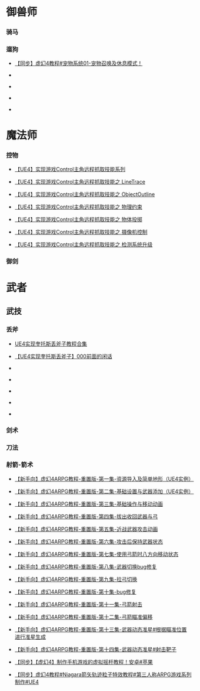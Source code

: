 # 御兽师
### 骑马

### 遛狗

* [【同步】虚幻4教程#宠物系统01-宠物召唤及休息模式！](https://www.bilibili.com/video/BV1DJ411B71s)

* []()

* []()

* []()

* []()


# 魔法师

### 控物
* [【UE4】实现游戏Control主角远程抓取技能系列](https://www.bilibili.com/video/BV1R7411H7BZ)

* [【UE4】实现游戏Control主角远程抓取技能之 LineTrace](https://www.bilibili.com/video/BV1R7411H7DT)

* [【UE4】实现游戏Control主角远程抓取技能之 ObjectOutline](https://www.bilibili.com/video/BV1X7411H7vc)

* [【UE4】实现游戏Control主角远程抓取技能之 物理约束](https://www.bilibili.com/video/BV1S7411H7mH)

* [【UE4】实现游戏Control主角远程抓取技能之 物体投掷](https://www.bilibili.com/video/BV147411h7UE)

* [【UE4】实现游戏Control主角远程抓取技能之 摄像机控制](https://www.bilibili.com/video/BV1i7411t7hf)

* [【UE4】实现游戏Control主角远程抓取技能之 检测系统升级](https://www.bilibili.com/video/BV1C7411t7My)

### 御剑

# 武者

## 武技

### 丢斧

* [UE4实现奎托斯丢斧子教程合集](https://www.bilibili.com/video/BV18K4y1474N)

* [【UE4实现奎托斯丢斧子】000前面的闲话](https://www.bilibili.com/video/BV1tp4y1C7fc)

* []()

* []()

* []()

* []()

* []()



### 剑术

### 刀法

### 射箭-箭术

* [【新手向】虚幻4ARPG教程-重置版-第一集-资源导入及简单地形（UE4实例）](https://www.bilibili.com/video/BV13J411k7JR)

* [【新手向】虚幻4ARPG教程-重置版-第二集-基础设置与武器添加（UE4实例）](https://www.bilibili.com/video/BV1nJ411674t)

* [【新手向】虚幻4ARPG教程-重置版-第三集-基础操作与移动动画](https://www.bilibili.com/video/BV1MJ411r7rn)

* [【新手向】虚幻4ARPG教程-重置版-第四集-拔出收回武器与弓](https://www.bilibili.com/video/BV1JJ411t7gZ)

* [【新手向】虚幻4ARPG教程-重置版-第五集-近战武器攻击动画](https://www.bilibili.com/video/BV1QJ411t7Mu)

* [【新手向】虚幻4ARPG教程-重置版-第六集-攻击后保持武器状态](https://www.bilibili.com/video/BV1eJ411x7UY)

* [【新手向】虚幻4ARPG教程-重置版-第七集-使用弓箭时八方向移动状态](https://www.bilibili.com/video/BV1bJ41147Zn)

* [【新手向】虚幻4ARPG教程-重置版-第八集-武器切换bug修复](https://www.bilibili.com/video/BV1XJ41147pm)

* [【新手向】虚幻4ARPG教程-重置版-第九集-拉弓切换](https://www.bilibili.com/video/BV1gJ411x7yL)

* [【新手向】虚幻4ARPG教程-重置版-第十集-bug修复](https://www.bilibili.com/video/BV19J411p7BZ)

* [【新手向】虚幻4ARPG教程-重置版-第十一集-弓箭射击](https://www.bilibili.com/video/BV17J411Y7fm)

* [【新手向】虚幻4ARPG教程-重置版-第十二集-弓箭瞄准偏移](https://www.bilibili.com/video/BV1NJ411e7fN)

* [【新手向】虚幻4ARPG教程-重置版-第十三集-武器动态准星#根据瞄准位置进行准星生成](https://www.bilibili.com/video/BV1LJ411a7K6)

* [【新手向】虚幻4ARPG教程-重置版-第十四集-武器动态准星#射击靶子](https://www.bilibili.com/video/BV1WJ411h7u9)

* [【同步】【虚幻4】制作手机游戏的虚拟摇杆教程！安卓#苹果](https://www.bilibili.com/video/BV15J411h7if)

* [【同步】虚幻4教程#Niagara箭矢轨迹粒子特效教程#第三人称ARPG游戏系列制作#UE4](https://www.bilibili.com/video/BV1BJ411j78N)
